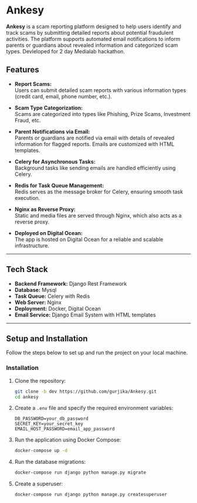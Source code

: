 # Ankesy

**Ankesy** is a scam reporting platform designed to help users identify and track scams by submitting detailed reports about potential fraudulent activities. The platform supports automated email notifications to inform parents or guardians about revealed information and categorized scam types. Devleloped for 2 day Medialab hackathon.

## Features

- **Report Scams:**  
  Users can submit detailed scam reports with various information types (credit card, email, phone number, etc.).
  
- **Scam Type Categorization:**  
  Scams are categorized into types like Phishing, Prize Scams, Investment Fraud, etc.

- **Parent Notifications via Email:**  
  Parents or guardians are notified via email with details of revealed information for flagged reports. Emails are customized with HTML templates.

- **Celery for Asynchronous Tasks:**  
  Background tasks like sending emails are handled efficiently using Celery.

- **Redis for Task Queue Management:**  
  Redis serves as the message broker for Celery, ensuring smooth task execution.

- **Nginx as Reverse Proxy:**  
  Static and media files are served through Nginx, which also acts as a reverse proxy.

- **Deployed on Digital Ocean:**  
  The app is hosted on Digital Ocean for a reliable and scalable infrastructure.

---

## Tech Stack

- **Backend Framework:** Django Rest Framework
- **Database:** Mysql  
- **Task Queue:** Celery with Redis  
- **Web Server:** Nginx  
- **Deployment:** Docker, Digital Ocean  
- **Email Service:** Django Email System with HTML templates  

---

## Setup and Installation

Follow the steps below to set up and run the project on your local machine.

### Installation

1. Clone the repository:

   ```bash
   git clone -b dev https://github.com/gurjika/Ankesy.git
   cd ankesy


2. Create a `.env` file and specify the required environment variables:
    ```env
    DB_PASSWORD=your_db_password
    SECRET_KEY=your_secret_key
    EMAIL_HOST_PASSWORD=email_app_password
    ```

3. Run the application using Docker Compose:
    ```sh
    docker-compose up -d
    ```

4. Run the database migrations:
    ```sh
    docker-compose run django python manage.py migrate
    ```

5. Create a superuser:
    ```sh
    docker-compose run django python manage.py createsuperuser
    ```
